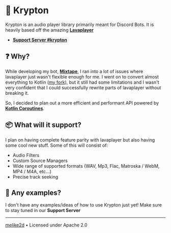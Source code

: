 # 🎹 Krypton

Krypton is an audio player library primarily meant for Discord Bots. It is heavily based off the amazing [**Lavaplayer**](https://github.com/sedmelluq/lavaplayer)

- [**Support Server #krypton**](https://discord.gg/Vkbmb8kuH4)

## ❓ Why?

While developing my bot, [**Mixtape**](https://mixtape.systems), I ran into a lot of issues where lavaplayer just wasn't flexible enough for me. I went on to convert almost everything to Kotlin ([my fork](https://github.com/mixtape-oss/lavaplayer)), but it still had some limitations and I wasn't very confident that I could successfully rewrite parts of lavaplayer without breaking it.

So, I decided to plan out a more efficient and performant API powered by [**Kotlin Coroutines**](https://github.com/kotlin/kotlinx.coroutines).

## 📦 What will it support?

I plan on having complete feature parity with lavaplayer but also having some cool new stuff. 
Some of this will consist of:

- Audio Filters
- Custom Source Managers
- Wide range of supported formats (WAV, Mp3, Flac, Matroska / WebM, MP4 / M4A, etc...)
- Precise track seeking

## 🚀 Any examples?

I don't have any examples/ideas of how to use Krypton just yet! Make sure to stay tuned in our **Support Server**

---

[melike2d](https://www.dimensional.fun) &bull; Licensed under Apache 2.0
